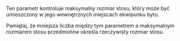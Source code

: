 Ten parametr kontroluje maksymalny rozmiar stosu, który może być umieszczony w jego wewnętrznych miejscach ekwipunku bytu.

Pamiętaj, że mniejsza liczba między tym parametrem a maksymalnym rozmiarem stosu przedmiotów określa rzeczywisty rozmiar stosu.